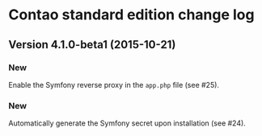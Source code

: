 Contao standard edition change log
==================================

Version 4.1.0-beta1 (2015-10-21)
--------------------------------

### New
Enable the Symfony reverse proxy in the `app.php` file (see #25).

### New
Automatically generate the Symfony secret upon installation (see #24).
